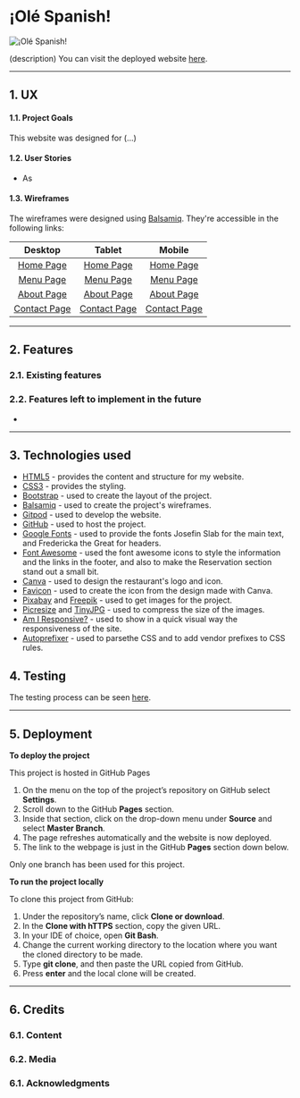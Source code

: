 # ¡Olé Spanish!

![¡Olé Spanish!](readme-files//)

(description)
You can visit the deployed website [here](https://fernandagil.github.io/ms2-olespanish-game/).


---

## 1. UX

#### 1.1. Project Goals

This website was designed for (...)


#### 1.2. User Stories

- As 

#### 1.3. Wireframes
The wireframes were designed using [Balsamiq](https://balsamiq.com/). They're accessible in the following links:

|    Desktop   |    Tablet    |    Mobile    |
|    :----:    |     :----:   |    :----:    |
|[Home Page](wireframes/desktop/....)|[Home Page](wireframes/tablet/home-tablet.png)|[Home Page](wireframes/mobile/home-mobile.png)|
|[Menu Page](wireframes/desktop/menu-desktop.png)|[Menu Page](wireframes/tablet/menu-tablet.png)|[Menu Page](wireframes/mobile/menu-mobile.png)|
|[About Page](wireframes/desktop/about-desktop.png)|[About Page](wireframes/tablet/about-tablet.png)|[About Page](wireframes/mobile/about-mobile.png)|
|[Contact Page](wireframes/desktop/contact-desktop.png)|[Contact Page](wireframes/tablet/contact-tablet.png)|[Contact Page](wireframes/mobile/contact-mobile.png)|

---

## 2. Features

### 2.1. Existing features


### 2.2. Features left to implement in the future

- 

---

## 3. Technologies used

- [HTML5](https://en.wikipedia.org/wiki/HTML5) - provides the content and structure for my website.
- [CSS3](https://en.wikipedia.org/wiki/Cascading_Style_Sheets) - provides the styling.
- [Bootstrap](https://getbootstrap.com/) - used to create the layout of the project.
- [Balsamiq](https://balsamiq.com/) - used to create the project's wireframes.
- [Gitpod](https://gitpod.io/) - used to develop the website.
- [GitHub](https://github.com/) - used to host the project.
- [Google Fonts](https://fonts.google.com/) - used to provide the fonts Josefin Slab for the main text, and Fredericka the Great for headers.
- [Font Awesome](https://fontawesome.com/) - used the font awesome icons to style the information and the links in the footer, and also to make the Reservation section stand out a small bit.
- [Canva](https://www.canva.com/) - used to design the restaurant's logo and icon.
- [Favicon](https://www.favicon-generator.org//) - used to create the icon from the design made with Canva.
- [Pixabay](https://pixabay.com/) and [Freepik](https://www.freepik.es/) - used to get images for the project.
- [Picresize](https://picresize.com/) and [TinyJPG](https://tinyjpg.com/) - used to compress the size of the images.
- [Am I Responsive?](http://ami.responsivedesign.is/) - used to show in a quick visual way the responsiveness of the site.
- [Autoprefixer](https://autoprefixer.github.io/) - used to parsethe CSS and to add vendor prefixes to CSS rules.

## 4. Testing

The testing process can be seen [here](TESTING.md).

---

## 5. Deployment

**To deploy the project**

This project is hosted in GitHub Pages

1. On the menu on the top of the project’s repository on GitHub select **Settings**.
2. Scroll down to the GitHub **Pages** section.
3. Inside that section, click on the drop-down menu under **Source** and select **Master Branch**.
4. The page refreshes automatically and the website is now deployed.
5. The link to the webpage is just in the GitHub **Pages** section down below.

Only one branch has been used for this project.

**To run the project locally**

To clone this project from GitHub:

1. Under the repository’s name, click **Clone or download**.
2. In the **Clone with hTTPS** section, copy the given URL.
3. In your IDE of choice, open **Git Bash**.
4. Change the current working directory to the location where you want the cloned directory to be made.
5. Type **git clone**, and then paste the URL copied from GitHub.
6. Press **enter** and the local clone will be created.

---

## 6. Credits

### 6.1. Content

### 6.2. Media

### 6.1. Acknowledgments
